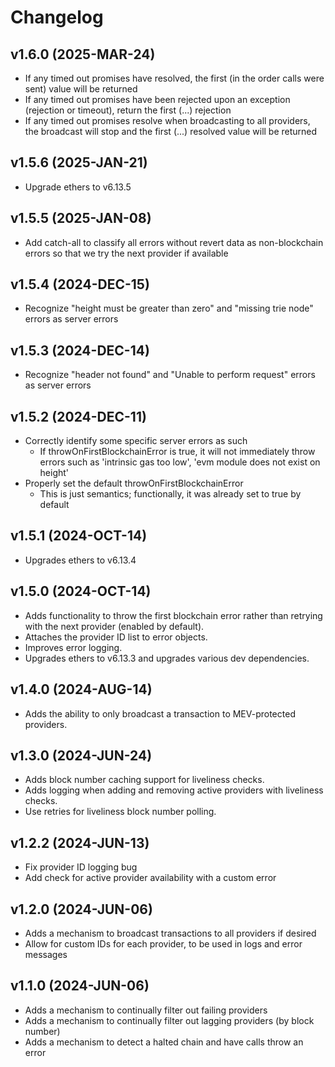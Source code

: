 # Changelog

## v1.6.0 (2025-MAR-24)

- If any timed out promises have resolved, the first (in the order calls were sent) value will be returned
- If any timed out promises have been rejected upon an exception (rejection or timeout), return the first (...) rejection
- If any timed out promises resolve when broadcasting to all providers, the broadcast will stop and the first (...) resolved value will be returned

## v1.5.6 (2025-JAN-21)

- Upgrade ethers to v6.13.5

## v1.5.5 (2025-JAN-08)

- Add catch-all to classify all errors without revert data as non-blockchain errors so that we try the next provider if available

## v1.5.4 (2024-DEC-15)

- Recognize "height must be greater than zero" and "missing trie node" errors as server errors

## v1.5.3 (2024-DEC-14)

- Recognize "header not found" and "Unable to perform request" errors as server errors

## v1.5.2 (2024-DEC-11)

- Correctly identify some specific server errors as such
    - If throwOnFirstBlockchainError is true, it will not immediately throw errors such as 'intrinsic gas too low', 'evm module does not exist on height'
- Properly set the default throwOnFirstBlockchainError
    - This is just semantics; functionally, it was already set to true by default

## v1.5.1 (2024-OCT-14)

- Upgrades ethers to v6.13.4

## v1.5.0 (2024-OCT-14)

- Adds functionality to throw the first blockchain error rather than retrying with the next provider (enabled by default).
- Attaches the provider ID list to error objects.
- Improves error logging.
- Upgrades ethers to v6.13.3 and upgrades various dev dependencies.

## v1.4.0 (2024-AUG-14)

- Adds the ability to only broadcast a transaction to MEV-protected providers.

## v1.3.0 (2024-JUN-24)

- Adds block number caching support for liveliness checks.
- Adds logging when adding and removing active providers with liveliness checks.
- Use retries for liveliness block number polling.

## v1.2.2 (2024-JUN-13)

- Fix provider ID logging bug
- Add check for active provider availability with a custom error

## v1.2.0 (2024-JUN-06)

- Adds a mechanism to broadcast transactions to all providers if desired
- Allow for custom IDs for each provider, to be used in logs and error messages

## v1.1.0 (2024-JUN-06)

- Adds a mechanism to continually filter out failing providers
- Adds a mechanism to continually filter out lagging providers (by block number)
- Adds a mechanism to detect a halted chain and have calls throw an error
